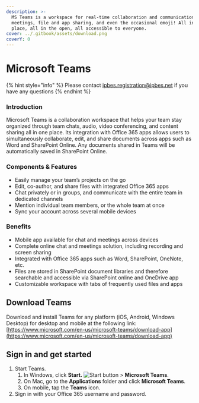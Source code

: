 ```yaml
---
description: >-
  MS Teams is a workspace for real-time collaboration and communication,
  meetings, file and app sharing, and even the occasional emoji! All in one
  place, all in the open, all accessible to everyone.
cover: ../.gitbook/assets/download.png
coverY: 0
---
```


# Microsoft Teams

{% hint style="info" %}
Please contact ipbes.registration@ipbes.net if you have any questions
{% endhint %}

### Introduction

Microsoft Teams is a collaboration workspace that helps your team stay organized through team chats, audio, video conferencing, and content sharing all in one place. Its integration with Office 365 apps allows users to simultaneously collaborate, edit, and share documents across apps such as Word and SharePoint Online. Any documents shared in Teams will be automatically saved in SharePoint Online.

### Components & Features

* Easily manage your team’s projects on the go
* Edit, co-author, and share files with integrated Office 365 apps&#x20;
* Chat privately or in groups, and communicate with the entire team in dedicated channels
* Mention individual team members, or the whole team at once
* Sync your account across several mobile devices

### Benefits

* Mobile app available for chat and meetings across devices
* Complete online chat and meetings solution, including recording and screen sharing
* Integrated with Office 365 apps such as Word, SharePoint, OneNote, etc. &#x20;
* Files are stored in SharePoint document libraries and therefore searchable and accessible via SharePoint online and OneDrive app
* Customizable workspace with tabs of frequently used files and apps

## Download Teams <a href="#download-teams" id="download-teams"></a>

Download and install Teams for any platform (iOS, Android, Windows Desktop) for desktop and mobile at the following link: [https://www.microsoft.com/en-us/microsoft-teams/download-app](https://www.microsoft.com/en-us/microsoft-teams/download-app)

## Sign in and get started

1. Start Teams.
   1. In Windows, click **Start.** ![Start button](https://support.content.office.net/en-us/media/e7dda90f-7dd2-4c7b-ad9e-1ca9888f8c90.png) > **Microsoft Teams**.
   2. On Mac, go to the **Applications** folder and click **Microsoft Teams**.
   3. On mobile, tap the **Teams** icon.
2. Sign in with your Office 365 username and password.
